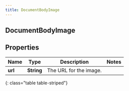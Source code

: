 ```yaml
---
title: DocumentBodyImage
---
```

## DocumentBodyImage

## Properties

|Name | Type | Description | Notes|
|------------ | ------------- | ------------- | -------------|
| **url** | **String** | The URL for the image. | |
{: class="table table-striped"}


